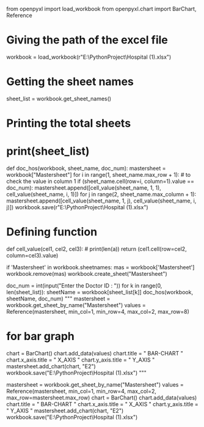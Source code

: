from openpyxl import load_workbook
from openpyxl.chart import BarChart, Reference
# Giving the path of the excel file
workbook = load_workbook(r"E:\PythonProject\Hospital (1).xlsx")
# Getting the sheet names
sheet_list = workbook.get_sheet_names()

# Printing the total sheets
# print(sheet_list)

def doc_hos(workbook, sheet_name, doc_num):
    mastersheet = workbook["Mastersheet"]
    for i in range(1, sheet_name.max_row + 1):
        # to check the value in column 1
        if (sheet_name.cell(row=i, column=1).value == doc_num):
            mastersheet.append([cell_value(sheet_name, 1, 1), cell_value(sheet_name, i, 1)])
            for j in range(2, sheet_name.max_column + 1):
                mastersheet.append([cell_value(sheet_name, 1, j), cell_value(sheet_name, i, j)])
                workbook.save(r"E:\PythonProject\Hospital (1).xlsx")

# Defining function
def cell_value(cel1, cel2, cel3):
    # print(len(a))
    return (cel1.cell(row=cel2, column=cel3).value)


if 'Mastersheet' in workbook.sheetnames:
    mas = workbook['Mastersheet']
    workbook.remove(mas)
workbook.create_sheet("Mastersheet")

doc_num = int(input("Enter the Doctor ID : "))
for k in range(0, len(sheet_list)):
    sheetName = workbook[sheet_list[k]]
    doc_hos(workbook, sheetName, doc_num)
"""
mastersheet = workbook.get_sheet_by_name("Mastersheet")
values = Reference(mastersheet, min_col=1, min_row=4,
                   max_col=2, max_row=8)
# for bar graph
chart = BarChart()
chart.add_data(values)
chart.title = " BAR-CHART "
chart.x_axis.title = " X_AXIS "
chart.y_axis.title = " Y_AXIS "
mastersheet.add_chart(chart, "E2")
workbook.save("E:\PythonProject\Hospital (1).xlsx")
"""


mastersheet = workbook.get_sheet_by_name("Mastersheet")
values = Reference(mastersheet, min_col=1, min_row=4,
                   max_col=2, max_row=mastersheet.max_row)
chart = BarChart()
chart.add_data(values)
chart.title = " BAR-CHART "
chart.x_axis.title = " X_AXIS "
chart.y_axis.title = " Y_AXIS "
mastersheet.add_chart(chart, "E2")
workbook.save("E:\PythonProject\Hospital (1).xlsx")
